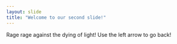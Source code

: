 ```yaml
---
layout: slide
title: "Welcome to our second slide!"
---
```

Rage rage against the dying of light!
Use the left arrow to go back!
